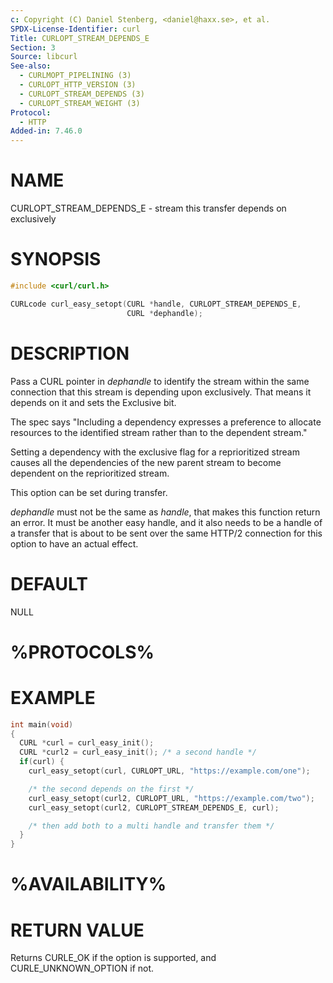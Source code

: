 ```yaml
---
c: Copyright (C) Daniel Stenberg, <daniel@haxx.se>, et al.
SPDX-License-Identifier: curl
Title: CURLOPT_STREAM_DEPENDS_E
Section: 3
Source: libcurl
See-also:
  - CURLMOPT_PIPELINING (3)
  - CURLOPT_HTTP_VERSION (3)
  - CURLOPT_STREAM_DEPENDS (3)
  - CURLOPT_STREAM_WEIGHT (3)
Protocol:
  - HTTP
Added-in: 7.46.0
---
```


# NAME

CURLOPT_STREAM_DEPENDS_E - stream this transfer depends on exclusively

# SYNOPSIS

~~~c
#include <curl/curl.h>

CURLcode curl_easy_setopt(CURL *handle, CURLOPT_STREAM_DEPENDS_E,
                          CURL *dephandle);
~~~

# DESCRIPTION

Pass a CURL pointer in *dephandle* to identify the stream within the same
connection that this stream is depending upon exclusively. That means it
depends on it and sets the Exclusive bit.

The spec says "Including a dependency expresses a preference to allocate
resources to the identified stream rather than to the dependent stream."

Setting a dependency with the exclusive flag for a reprioritized stream causes
all the dependencies of the new parent stream to become dependent on the
reprioritized stream.

This option can be set during transfer.

*dephandle* must not be the same as *handle*, that makes this function return
an error. It must be another easy handle, and it also needs to be a handle of
a transfer that is about to be sent over the same HTTP/2 connection for this
option to have an actual effect.

# DEFAULT

NULL

# %PROTOCOLS%

# EXAMPLE

~~~c
int main(void)
{
  CURL *curl = curl_easy_init();
  CURL *curl2 = curl_easy_init(); /* a second handle */
  if(curl) {
    curl_easy_setopt(curl, CURLOPT_URL, "https://example.com/one");

    /* the second depends on the first */
    curl_easy_setopt(curl2, CURLOPT_URL, "https://example.com/two");
    curl_easy_setopt(curl2, CURLOPT_STREAM_DEPENDS_E, curl);

    /* then add both to a multi handle and transfer them */
  }
}
~~~

# %AVAILABILITY%

# RETURN VALUE

Returns CURLE_OK if the option is supported, and CURLE_UNKNOWN_OPTION if not.
